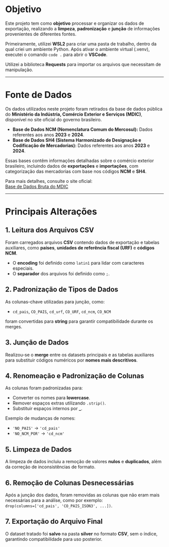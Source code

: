 # Objetivo  

Este projeto tem como **objetivo** processar e organizar os dados de exportação, realizando a **limpeza**, **padronização** e **junção** de informações provenientes de diferentes fontes.  

Primeiramente, utilizei **WSL2** para criar uma pasta de trabalho, dentro da qual criei um ambiente Python. Após ativar o ambiente virtual (.venv), executei o comando `code .` para abrir o **VSCode**.  

Utilizei a biblioteca **Requests** para importar os arquivos que necessitam de manipulação.  

---  

# Fonte de Dados  

Os dados utilizados neste projeto foram retirados da base de dados pública do **Ministério da Indústria, Comércio Exterior e Serviços (MDIC)**, disponível no site oficial do governo brasileiro.  

- **Base de Dados NCM (Nomenclatura Comum do Mercosul):** Dados referentes aos anos **2023** e **2024**.  
- **Base de Dados SH4 (Sistema Harmonizado de Designação e Codificação de Mercadorias):** Dados referentes aos anos **2023** e **2024**.  

Essas bases contêm informações detalhadas sobre o comércio exterior brasileiro, incluindo dados de **exportações** e **importações**, com categorização das mercadorias com base nos códigos **NCM** e **SH4**.  

Para mais detalhes, consulte o site oficial:  
[Base de Dados Bruta do MDIC](https://www.gov.br/mdic/pt-br/assuntos/comercio-exterior/estatisticas/base-de-dados-bruta)  

---

# Principais Alterações  

## 1. Leitura dos Arquivos CSV  
Foram carregados arquivos **CSV** contendo dados de exportação e tabelas auxiliares, como **países**, **unidades de referência fiscal (URF)** e **códigos NCM**.  
- O **encoding** foi definido como `latin1` para lidar com caracteres especiais.  
- O **separador** dos arquivos foi definido como `;`.  

## 2. Padronização de Tipos de Dados  
As colunas-chave utilizadas para junção, como:  
- `cd_pais`, `CO_PAIS`, `cd_urf`, `CO_URF`, `cd_ncm`, `CO_NCM`  

foram convertidas para **string** para garantir compatibilidade durante os merges.  

## 3. Junção de Dados  
Realizou-se o **merge** entre os datasets principais e as tabelas auxiliares para substituir códigos numéricos por **nomes mais descritivos**.  

## 4. Renomeação e Padronização de Colunas  
As colunas foram padronizadas para:  
- Converter os nomes para **lowercase**.  
- Remover espaços extras utilizando `.strip()`.  
- Substituir espaços internos por **_**.  

Exemplo de mudanças de nomes:  
- `'NO_PAIS'` → `'cd_pais'`  
- `'NO_NCM_POR'` → `'cd_ncm'`  

## 5. Limpeza de Dados  
A limpeza de dados incluiu a remoção de valores **nulos** e **duplicados**, além da correção de inconsistências de formato.  

## 6. Remoção de Colunas Desnecessárias  
Após a junção dos dados, foram removidas as colunas que não eram mais necessárias para a análise, como por exemplo:  
`drop(columns=['cd_pais', 'CO_PAIS_ISON3', ...])`.  

## 7. Exportação do Arquivo Final  
O dataset tratado foi **salvo** na pasta **silver** no formato **CSV**, sem o índice, garantindo compatibilidade para uso posterior.  
